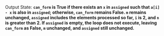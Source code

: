 Output State: **`can_form` is True if there exists an `x` in `assigned` such that `a[i] - x` is also in `assigned`; otherwise, `can_form` remains False. `m` remains unchanged, `assigned` includes the elements processed so far, `i` is 2, and `n` is greater than 2. If `assigned` is empty, the loop does not execute, leaving `can_form` as False, `m` unchanged, and `assigned` still unchanged.**